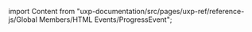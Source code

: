 
import Content from "uxp-documentation/src/pages/uxp-ref/reference-js/Global Members/HTML Events/ProgressEvent";

<Content query="product=xd"/>
